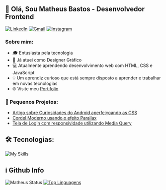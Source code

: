 ## 👋 Olá, Sou Matheus Bastos - Desenvolvedor Frontend

<a href="https://www.linkedin.com/in/matheusvbastos/" target="_blank"><img alt="LinkedIn" src="https://img.shields.io/badge/linkedin-%230077B5.svg?&style=for-the-badge&logo=linkedin&logoColor=white" /></a> <a href="mailto:matheuspvbastos@gmail.com" target="_blank"><img alt="Gmail" src="https://img.shields.io/badge/Gmail-D14836?style=for-the-badge&logo=gmail&logoColor=white"/></a> <a href="https://www.instagram.com/matbastos_" target="_blank"><img alt="Instagram" src="https://img.shields.io/badge/Instagram-E4405F?style=for-the-badge&logo=instagram&logoColor=white" /> </a>

### Sobre mim:

- 🎓 Entusiasta pela tecnologia
- 🎨 Já atuei como Designer Gráfico
- 💻 Atualmente aprendendo desenvolvimento web com HTML, CSS e JavaScript 
- 💡 Um aprendiz curioso que está sempre disposto a aprender e trabalhar em novas tecnologias 
- 🌐 Visite meu [Portifolio](https://matheuspvbastos.github.io/estudos/html-css/projeto-portfolio/)

### 🚀 Pequenos Projetos:

- [Artigo sobre Curiosidades do Android aperfeiçoando as CSS](https://matheuspvbastos.github.io/estudos/html-css/projeto-android/android.html)
- [Cordel Moderno usando o efeito Parallax](https://matheuspvbastos.github.io/estudos/html-css/projeto-cordel/)
- [Tela de Login com responsividade utilizando Media Query](https://matheuspvbastos.github.io/estudos/html-css/projeto-tela-de-login/)

## 🛠 Tecnologias: 

[![My Skills](https://skillicons.dev/icons?i=html,css,js)](https://skillicons.dev)  <!-- Mais icones nesse link: https://github.com/tandpfun/skill-icons/tree/main/icons -->

## ℹ️ Github Info

![Matheus Status](https://github-readme-stats.vercel.app/api?username=matheuspvbastos&show_icons=true)
[![Top Linguagens](https://github-readme-stats.vercel.app/api/top-langs/?username=matheuspvbastos&layout=compact)](https://github.com/matheuspvbastos/github-readme-stats)
